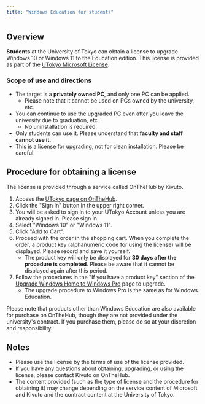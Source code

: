```yaml
---
title: "Windows Education for students"
---
```


## Overview

**Students** at the University of Tokyo can obtain a license to upgrade Windows 10 or Windows 11 to the Education edition. This license is provided as part of the [UTokyo Microsoft License](../).

### Scope of use and directions

- The target is a **privately owned PC**, and only one PC can be applied.
    - Please note that it cannot be used on PCs owned by the university, etc.
- You can continue to use the upgraded PC even after you leave the university due to graduation, etc.
    - No uninstallation is required.
- Only students can use it. Please understand that **faculty and staff cannot use it**.
- This is a license for upgrading, not for clean installation. Please be careful.

## Procedure for obtaining a license

The license is provided through a service called OnTheHub by Kivuto.

1. Access the [UTokyo page on OnTheHub](https://utokyo.onthehub.com/).
2. Click the "Sign In" button in the upper right corner.
3. You will be asked to sign in to your UTokyo Account unless you are already signed in. Please sign in.
4. Select "Windows 10" or "Windows 11".
5. Click "Add to Cart".
6. Proceed with the order in the shopping cart. When you complete the order, a product key (alphanumeric code for using the license) will be displayed. Please record and save it yourself.
	- The product key will only be displayed for **30 days after the procedure is completed**. Please be aware that it cannot be displayed again after this period.
7. Follow the procedures in the "If you have a product key" section of the [Upgrade Windows Home to Windows Pro](https://support.microsoft.com/en-us/windows/ef34d520-e73f-3198-c525-d1a218cc2818) page to upgrade.
    - The upgrade procedure to Windows Pro is the same as for Windows Education.

Please note that products other than Windows Education are also available for purchase on OnTheHub, though they are not provided under the university's contract. If you purchase them, please do so at your discretion and responsibility.

## Notes

- Please use the license by the terms of use of the license provided.
- If you have any questions about obtaining, upgrading, or using the license, please contact Kivuto on OnTheHub.
- The content provided (such as the type of license and the procedure for obtaining it) may change depending on the service content of Microsoft and Kivuto and the contract content at the University of Tokyo.
